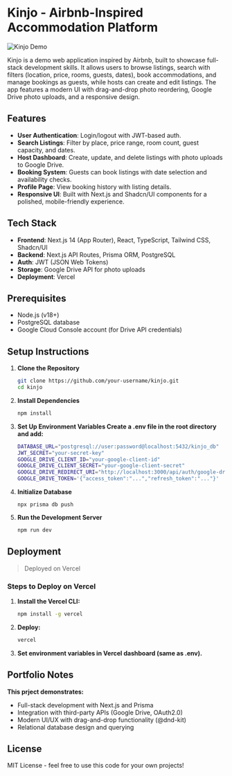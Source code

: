 # Kinjo - Airbnb-Inspired Accommodation Platform

![Kinjo Demo](link-to-screenshot-or-gif)

Kinjo is a demo web application inspired by Airbnb, built to showcase full-stack development skills. It allows users to browse listings, search with filters (location, price, rooms, guests, dates), book accommodations, and manage bookings as guests, while hosts can create and edit listings. The app features a modern UI with drag-and-drop photo reordering, Google Drive photo uploads, and a responsive design.

## Features

- **User Authentication**: Login/logout with JWT-based auth.
- **Search Listings**: Filter by place, price range, room count, guest capacity, and dates.
- **Host Dashboard**: Create, update, and delete listings with photo uploads to Google Drive.
- **Booking System**: Guests can book listings with date selection and availability checks.
- **Profile Page**: View booking history with listing details.
- **Responsive UI**: Built with Next.js and Shadcn/UI components for a polished, mobile-friendly experience.

## Tech Stack

- **Frontend**: Next.js 14 (App Router), React, TypeScript, Tailwind CSS, Shadcn/UI
- **Backend**: Next.js API Routes, Prisma ORM, PostgreSQL
- **Auth**: JWT (JSON Web Tokens)
- **Storage**: Google Drive API for photo uploads
- **Deployment**: Vercel

## Prerequisites

- Node.js (v18+)
- PostgreSQL database
- Google Cloud Console account (for Drive API credentials)

## Setup Instructions

1. **Clone the Repository**

   ```bash
   git clone https://github.com/your-username/kinjo.git
   cd kinjo
   ```

2. **Install Dependencies**

   ```bash
   npm install
   ```

3. **Set Up Environment Variables Create a .env file in the root directory and add:**

   ```bash
   DATABASE_URL="postgresql://user:password@localhost:5432/kinjo_db"
   JWT_SECRET="your-secret-key"
   GOOGLE_DRIVE_CLIENT_ID="your-google-client-id"
   GOOGLE_DRIVE_CLIENT_SECRET="your-google-client-secret"
   GOOGLE_DRIVE_REDIRECT_URI="http://localhost:3000/api/auth/google-drive-callback"
   GOOGLE_DRIVE_TOKEN='{"access_token":"...","refresh_token":"..."}'
   ```

4. **Initialize Database**

   ```base
   npx prisma db push
   ```

5. **Run the Development Server**
   ```bash
   npm run dev
   ```

## Deployment

> Deployed on Vercel

### Steps to Deploy on Vercel

1. **Install the Vercel CLI:**

   ```bash
   npm install -g vercel
   ```

2. **Deploy:**

   ```bash
   vercel
   ```

3. **Set environment variables in Vercel dashboard (same as .env).**

## Portfolio Notes

**This prject demonstrates:**

- Full-stack development with Next.js and Prisma
- Integration with third-party APIs (Google Drive, OAuth2.0)
- Modern UI/UX with drag-and-drop functionality (@dnd-kit)
- Relational database design and querying

## License

MIT License - feel free to use this code for your own projects!
